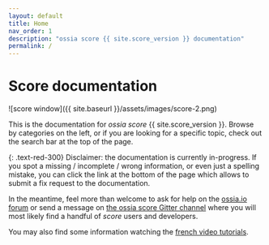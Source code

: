 ```yaml
---
layout: default
title: Home
nav_order: 1
description: "ossia score {{ site.score_version }} documentation"
permalink: /
---
```


# Score documentation

![score window]({{ site.baseurl }}/assets/images/score-2.png)

This is the documentation for *ossia score* {{ site.score_version }}. Browse by categories on the left, or if you are looking for a specific topic,
check out the search bar at the top of the page.

{: .text-red-300}
Disclaimer: the documentation is currently in-progress. If you spot a missing / incomplete / wrong information, or even just a spelling mistake, you can click the link at the bottom of the page which allows to submit a fix request to the documentation.


In the meantime, feel more than welcome to ask for help on the [ossia.io forum](https://forum.ossia.io) or send a message on [the ossia score Gitter channel](https://gitter.im/ossia/score) where you will most likely find a handful of *score* users and developers.

You may also find some information watching the [french video tutorials](https://vimeo.com/ossia).
